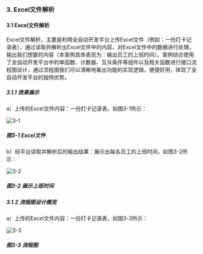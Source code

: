 ### 3. Excel文件解析

#### 3.1 Excel文件解析

Excel文件解析，主要是利用全自动开发平台上传Excel文件（例如：一份打卡记录表），通过读取并解析出Excel文件中的内容，对Excel文件中的数据进行处理，输出我们想要的内容（本案例具体表现为：输出员工的上班时间）。案例综合使用了全自动开发平台中的单函数、计数器、互斥条件等组件以及相关函数进行接口流程图设计，通过流程图我们可以清晰地看出功能的实现逻辑，便捷好用，体现了全自动开发平台的独特优势。

##### 3.1.1 效果展示

a）上传的Excel文件内容：一份打卡记录表，如图3-1所示：

![3-1](https://www.feisuanyz.com/fsimage/alcj-image/excel/excel_1.png)

##### 图3-1 Excel文件

b）经平台读取并解析后的输出结果：展示出每名员工的上班时间，如图3-2所示：

![3-2](https://www.feisuanyz.com/fsimage/alcj-image/excel/excel_2.png)

##### 图3-2 展示上班时间

##### 3.1.2 流程图设计概览

a）上传的Excel文件内容：一份打卡记录表，如图3-3所示：

![3-3](https://www.feisuanyz.com/fsimage/alcj-image/excel/excel_3.png)

##### 图3-3 流程图
